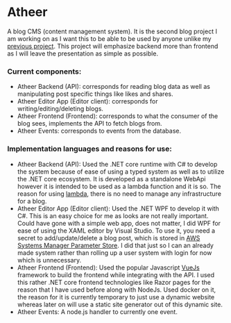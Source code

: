 # Atheer
A blog CMS (content management system). It is the second blog project I am working on as I want this to be able to be used by anyone unlike my [previous project](https://github.com/Morr0/Project-Blog). This project will emphasize backend more than frontend as I will leave the presentation as simple as possible.

### Current components:

- Atheer Backend (API): corresponds for reading blog data as well as manipulating post specific things like likes and shares.
- Atheer Editor App (Editor client): corresponds for writing/editing/deleting blogs.
- Atheer Frontend (Frontend): corresponds to what the consumer of the blog sees, implements the API to fetch blogs from.
- Atheer Events: corresponds to events from the database.

### Implementation languages and reasons for use:
- Atheer Backend (API): Used the .NET core runtime with C# to develop the system because of ease of using a typed system as well as to utilize the .NET core ecosystem. It is developed as a standalone WebApi however it is intended to be used as a lambda function and it is so. The reason for using [lambda](https://aws.amazon.com/lambda/), there is no need to manage any infrastructure for a blog.
- Atheer Editor App (Editor client): Used the .NET WPF to develop it with C#. This is an easy choice for me as looks are not really important. Could have gone with a simple web app, does not matter, I did WPF for ease of using the XAML editor by Visual Studio. To use it, you need a secret to add/update/delete a blog post, which is stored in [AWS Systems Manager Parameter Store](https://docs.aws.amazon.com/systems-manager/latest/userguide/systems-manager-parameter-store.html). I did that just so I can an already made system rather than rolling up a user system with login for now which is unnecessary.
- Atheer Frontend (Frontend): Used the popular Javascript [VueJs](https://vuejs.org/v2/guide/) framework to build the frontend while integrating with the API. I used this rather .NET core frontend technologies like Razor pages for the reason that I have used before along with NodeJs. Used docker on it, the reason for it is currently temporary to just use a dynamic website whereas later on will use a static site generator out of this dynamic site.
- Atheer Events: A node.js handler to currently one event.